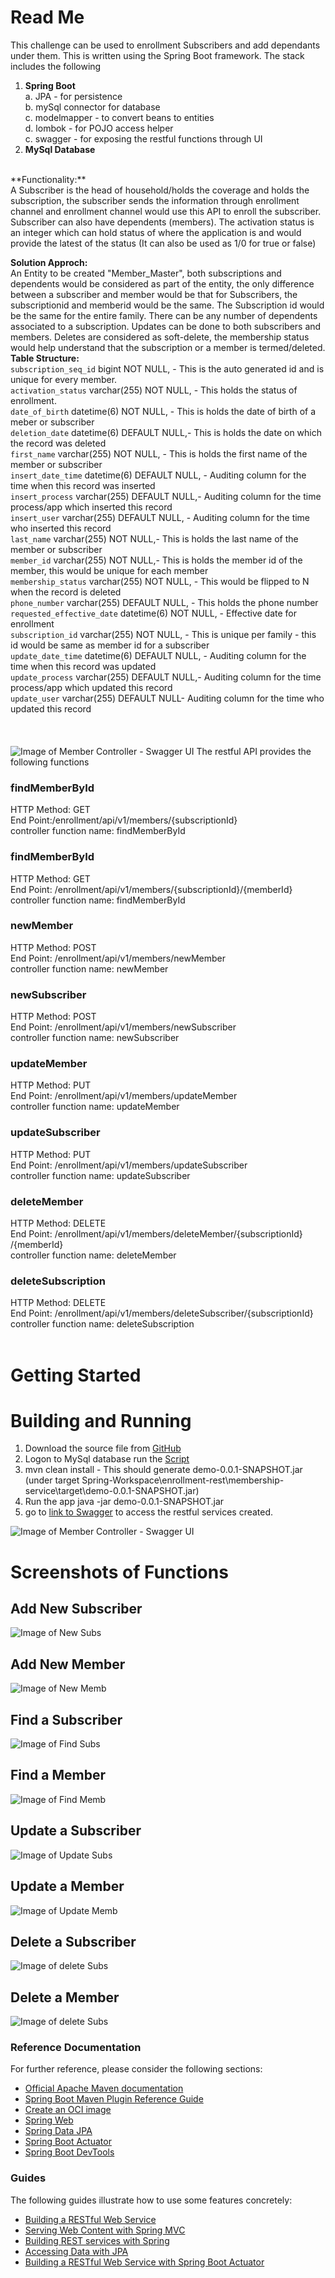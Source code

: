 # Read Me
This challenge can be used to enrollment Subscribers and add dependants under them. This is written using the Spring Boot framework. 
The stack includes the following 
1. **Spring Boot** <br>
  a. JPA - for persistence<br>
  b. mySql connector for database<br>
  c. modelmapper - to convert beans to entities<br>
  d. lombok - for POJO access helper<br>
  c. swagger - for exposing the restful functions through UI<br>
2. **MySql Database**<br>
<br>
**Functionality:**<br>
A Subscriber is the head of household/holds the coverage and holds the subscription, the subscriber sends the information through enrollment channel and enrollment channel would use this API to enroll the subscriber. Subscriber can also have dependents (members). The activation status is an integer which can hold status of where the application is and would provide the latest of the status (It can also be used as 1/0 for true or false)

**Solution Approch:** <br>
An Entity to be created "Member_Master", both subscriptions and dependents would be considered as part of the entity, the only difference between a subscriber and member would be that for Subscribers, the subscriptionid and memberid would be the same. The Subscription id would be the same for the entire family.
There can be any number of dependents associated to a subscription. Updates can be done to both subscribers and members. Deletes are considered as soft-delete, the membership status would help understand that the subscription or a member is termed/deleted.
<br>
**Table Structure:**<br>
    `subscription_seq_id` bigint NOT NULL, - This is the auto generated id and is unique for every member.<br>
    `activation_status` varchar(255) NOT NULL, - This holds the status of enrollment.<br>
    `date_of_birth` datetime(6) NOT NULL, - This is holds the date of birth of a meber or subscriber<br>
    `deletion_date` datetime(6) DEFAULT NULL,- This is holds the date on which the record was deleted<br>
    `first_name` varchar(255) NOT NULL, - This is holds the first name of the member or subscriber<br>
    `insert_date_time` datetime(6) DEFAULT NULL, - Auditing column for the time when this record was inserted<br>
    `insert_process` varchar(255) DEFAULT NULL,- Auditing column for the time process/app which inserted this record<br>
    `insert_user` varchar(255) DEFAULT NULL, -  Auditing column for the time who inserted this record<br>
    `last_name` varchar(255) NOT NULL,- This is holds the last name of the member or subscriber<br>
    `member_id` varchar(255) NOT NULL,- This is holds the member id of the member, this would be unique for each member <br>
    `membership_status` varchar(255) NOT NULL, - This would be flipped to N when the record is deleted<br>
    `phone_number` varchar(255) DEFAULT NULL, - This holds the phone number<br>
    `requested_effective_date` datetime(6) NOT NULL, - Effective date for enrollment<br>
    `subscription_id` varchar(255) NOT NULL, - This is unique per family - this id would be same as member id for a subscriber<br>
    `update_date_time` datetime(6) DEFAULT NULL, - Auditing column for the time when this record was updated<br>
    `update_process` varchar(255) DEFAULT NULL,- Auditing column for the time process/app which updated this record<br>
    `update_user` varchar(255) DEFAULT NULL-  Auditing column for the time who updated this record<br>
<br>
<br>
<br>
![Image of Member Controller - Swagger UI](https://github.com/venkats3/pub/blob/master/member-controller.png)
The restful API provides the following functions

### findMemberById
HTTP Method: GET<br>
End Point: ​/enrollment​/api​/v1​/members​/{subscriptionId}<br>
controller function name: findMemberById<br>

### findMemberById
HTTP Method: GET<br>
End Point: /enrollment​/api​/v1​/members​/{subscriptionId}​/{memberId}<br>
controller function name: findMemberById <br>

### newMember
HTTP Method: POST<br>
End Point: /enrollment​/api​/v1​/members​/newMember<br>
controller function name: newMember<br>

### newSubscriber
HTTP Method: POST<br>
End Point: /enrollment​/api​/v1​/members​/newSubscriber<br>
controller function name: newSubscriber<br>

###  updateMember
HTTP Method: PUT<br>
End Point: /enrollment​/api​/v1​/members​/updateMember<br>
controller function name: updateMember<br>

### updateSubscriber
HTTP Method: PUT<br>
End Point: /enrollment​/api​/v1​/members​/updateSubscriber<br>
controller function name: updateSubscriber<br>

### deleteMember
HTTP Method: DELETE<br>
End Point: /enrollment​/api​/v1​/members​/deleteMember​/{subscriptionId}​/{memberId}<br>
controller function name: deleteMember<br>

### deleteSubscription
HTTP Method: DELETE<br>
End Point: /enrollment​/api​/v1​/members​/deleteSubscriber​/{subscriptionId}<br>
controller function name: deleteSubscription<br>
<br>

# Getting Started

# Building and Running
1. Download the source file from [GitHub](https://github.com/venkats3/pub)
2. Logon to MySql database run the [Script](https://github.com/venkats3/pub/blob/master/table_schema.sql%3B)
3. mvn clean install - This should generate demo-0.0.1-SNAPSHOT.jar (under target Spring-Workspace\enrollment-rest\membership-service\target\demo-0.0.1-SNAPSHOT.jar)
4. Run the app java -jar demo-0.0.1-SNAPSHOT.jar
5. go to [link to Swagger](http://localhost:8080/enrollment/swagger-ui/#/) to access the restful services created.

![Image of Member Controller - Swagger UI](https://github.com/venkats3/pub/blob/master/maven-install-output.png)


# Screenshots of Functions

## Add New Subscriber
![Image of New Subs](https://github.com/venkats3/pub/blob/master/00-NewSubscriberResponse.png)
## Add New Member
![Image of New Memb](https://github.com/venkats3/pub/blob/master/01-NewMemberResponse.png)

## Find a Subscriber
![Image of Find Subs](https://github.com/venkats3/pub/blob/master/03-FindSubscriberResponse.png)

## Find a Member
![Image of Find Memb](https://github.com/venkats3/pub/blob/master/04-FindMemberReponse.png)

## Update a Subscriber
![Image of Update Subs](https://github.com/venkats3/pub/blob/master/05-UpdateSubscriber.png)

## Update a Member
![Image of Update Memb](https://github.com/venkats3/pub/blob/master/06-UpdateMember.png)

## Delete a Subscriber
![Image of delete Subs](https://github.com/venkats3/pub/blob/master/07-DeleteSubscriber.png)

## Delete a Member
![Image of delete Subs](https://github.com/venkats3/pub/blob/master/08-DeleteMember.png)


### Reference Documentation
For further reference, please consider the following sections:

* [Official Apache Maven documentation](https://maven.apache.org/guides/index.html)
* [Spring Boot Maven Plugin Reference Guide](https://docs.spring.io/spring-boot/docs/2.3.3.RELEASE/maven-plugin/reference/html/)
* [Create an OCI image](https://docs.spring.io/spring-boot/docs/2.3.3.RELEASE/maven-plugin/reference/html/#build-image)
* [Spring Web](https://docs.spring.io/spring-boot/docs/2.3.3.RELEASE/reference/htmlsingle/#boot-features-developing-web-applications)
* [Spring Data JPA](https://docs.spring.io/spring-boot/docs/2.3.3.RELEASE/reference/htmlsingle/#boot-features-jpa-and-spring-data)
* [Spring Boot Actuator](https://docs.spring.io/spring-boot/docs/2.3.3.RELEASE/reference/htmlsingle/#production-ready)
* [Spring Boot DevTools](https://docs.spring.io/spring-boot/docs/2.3.3.RELEASE/reference/htmlsingle/#using-boot-devtools)

### Guides
The following guides illustrate how to use some features concretely:

* [Building a RESTful Web Service](https://spring.io/guides/gs/rest-service/)
* [Serving Web Content with Spring MVC](https://spring.io/guides/gs/serving-web-content/)
* [Building REST services with Spring](https://spring.io/guides/tutorials/bookmarks/)
* [Accessing Data with JPA](https://spring.io/guides/gs/accessing-data-jpa/)
* [Building a RESTful Web Service with Spring Boot Actuator](https://spring.io/guides/gs/actuator-service/)

